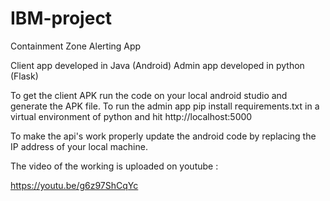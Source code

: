 # IBM-project

Containment Zone Alerting App

Client app developed in Java (Android) Admin app developed in python (Flask)

To get the client APK run the code on your local android studio and generate the APK file. To run the admin app pip install requirements.txt in a virtual environment of python and hit http://localhost:5000

To make the api's work properly update the android code by replacing the IP address of your local machine.

The video of the working is uploaded on youtube :

https://youtu.be/g6z97ShCqYc
